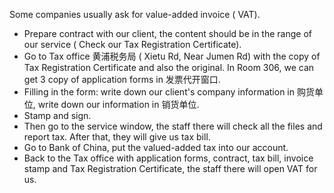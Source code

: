 Some companies usually ask for value-added invoice ( VAT).

* Prepare contract with our client, the content should be in the range of our service ( Check our Tax Registration Certificate).  
* Go to Tax office 黄浦税务局 ( Xietu Rd, Near Jumen Rd) with the copy of Tax Registration Certificate and also the original. In Room 306, we can get 3 copy of application forms in 发票代开窗口.  
* Filling in the form: write down our client's company information in 购货单位, write down our information in 销货单位.  
* Stamp and sign.  
* Then go to the service window, the staff there will check all the files and report tax. After that, they will give us tax bill.  
* Go to Bank of China, put the valued-added tax into our account.  
* Back to the Tax office with application forms, contract, tax bill, invoice stamp and Tax Registration Certificate, the staff there will open VAT for us.